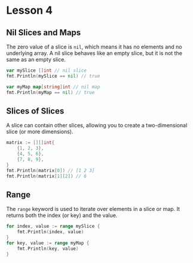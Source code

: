 # Lesson 4

## Nil Slices and Maps

The zero value of a slice is `nil`, which means it has no elements and no underlying array. A nil slice behaves like an empty slice, but it is not the same as an empty slice.

```go
var mySlice []int // nil slice
fmt.Println(mySlice == nil) // true
```

```go
var myMap map[string]int // nil map
fmt.Println(myMap == nil) // true
```

## Slices of Slices

A slice can contain other slices, allowing you to create a two-dimensional slice (or more dimensions).

```go
matrix := [][]int{
    {1, 2, 3},
    {4, 5, 6},
    {7, 8, 9},
}
fmt.Println(matrix[0]) // [1 2 3]
fmt.Println(matrix[1][2]) // 6
```

## Range

The `range` keyword is used to iterate over elements in a slice or map. It returns both the index (or key) and the value.

```go
for index, value := range mySlice {
    fmt.Println(index, value)
}
for key, value := range myMap {
    fmt.Println(key, value)
}
```
